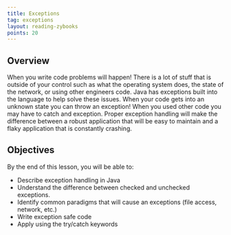 ```yaml
---
title: Exceptions
tag: exceptions
layout: reading-zybooks
points: 20
---
```


## Overview

When you write code problems will happen! There is a lot of stuff that is outside of your control
such as what the operating system does, the state of the network, or using other engineers code.
Java has exceptions built into the language to help solve these issues. When your code gets into an
unknown state you can throw an exception! When you used other code you may have to catch and
exception. Proper exception handling will make the difference between a robust application that will
be easy to maintain and a flaky application that is constantly crashing.

## Objectives

By the end of this lesson, you will be able to:

- Describe exception handling in Java
- Understand the difference between checked and unchecked exceptions.
- Identify common paradigms that will cause an exceptions (file access, network, etc.)
- Write exception safe code
- Apply using the try/catch keywords